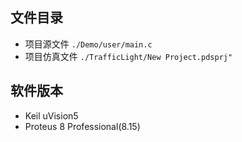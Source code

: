 ## 文件目录

- 项目源文件 `./Demo/user/main.c`
- 项目仿真文件 `./TrafficLight/New Project.pdsprj"`

## 软件版本

- Keil uVision5
- Proteus 8 Professional(8.15)